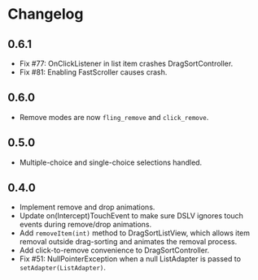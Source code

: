 Changelog
=========

0.6.1
-----

* Fix #77: OnClickListener in list item crashes
DragSortController.
* Fix #81: Enabling FastScroller causes crash.

0.6.0
-----

* Remove modes are now `fling_remove` and `click_remove`.
 
0.5.0
-----

* Multiple-choice and single-choice selections handled.

0.4.0
-----

* Implement remove and drop animations.
* Update on(Intercept)TouchEvent to make sure DSLV ignores
touch events during remove/drop animations.
* Add `removeItem(int)` method to DragSortListView, which allows item
removal outside drag-sorting and animates the removal process.
* Add click-to-remove convenience to DragSortController.
* Fix #51: NullPointerException when a null ListAdapter is passed to
`setAdapter(ListAdapter)`.
